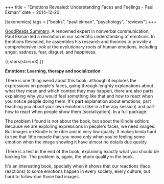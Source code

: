 +++
title = "Emotions Revealed: Understanding Faces and Feelings - Paul Ekman"
date = 2014-12-20

[taxonomies]
tags = ["books", "paul ekman", "psychology", "reviews"]
+++

[GoodReads Summary](https://www.goodreads.com/book/show/156462.Emotions_Revealed):
A renowned expert in nonverbal communication, Paul Ekman led a revolution in
our scientific understanding of emotions. In Emotions Revealed, he assembles
his research and theories to provide a comprehensive look at the evolutionary
roots of human emotions, including anger, sadness, fear, disgust, and
happiness.

<!-- more -->

{{ stars(stars=3) }}

**Emotions: Learning, therapy and socialization**

There is one thing weird about this book: although it explores the expressions
on people's faces, going through lenghty explanations about what they mean and
which context they may happen, there are also parts explaining why you would
feel something like that and how to react when you notice people doing them.
It's part explanation about emotions, part teaching you about your own
emotions (like in a therapy session) and part how to react when people show
them (socialization). In a full package.

The problem I found is not about the book, but about the Kindle edition:
Because we are exploring expressions in people's faces, we need images. But
images on Kindle is terrible and in very low quality. It makes kinda hard to
see that little muscle that you move only when you're feeling some emotion
when the image showing it have almost no details due quality.

There is a test in the end of the book, explaining exactly what you should be
looking for. The problem is, again, the photo quality in the book.

It's an interesting book, specially when it shows that our reactions (face
reactions) to some emotions happen in every society, every culture, but hard
to follow due those bad images.
